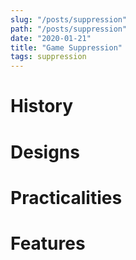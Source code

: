 ```yaml
---
slug: "/posts/suppression"
path: "/posts/suppression"
date: "2020-01-21"
title: "Game Suppression"
tags: suppression
---
```



# History

# Designs

# Practicalities
 
# Features
